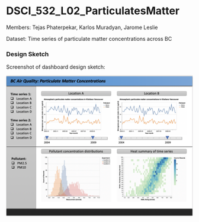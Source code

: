 # DSCI_532_L02_ParticulatesMatter

Members: Tejas Phaterpekar, Karlos Muradyan, Jarome Leslie

Dataset: Time series of particulate matter concentrations across BC








### Design Sketch

Screenshot of dashboard design sketch:

![img](img/Draft_dashboard_design_sketch.png)
